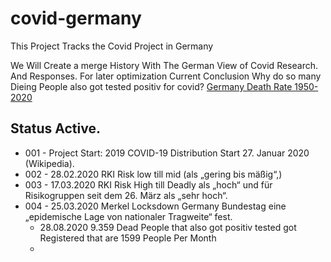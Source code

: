 # covid-germany
This Project Tracks the Covid Project in Germany


We Will Create a merge History With The German View of Covid Research. And Responses. For later optimization
Current Conclusion Why do so many Dieing People also got tested positiv for covid?
<a href='https://www.macrotrends.net/countries/DEU/germany/death-rate'>Germany Death Rate 1950-2020</a>


## Status Active.
- 001 - Project Start: 2019 COVID-19 Distribution Start 27. Januar 2020 (Wikipedia).
- 002 - 28.02.2020 RKI Risk low till mid (als „gering bis mäßig“,)
- 003 - 17.03.2020 RKI Risk High till Deadly als „hoch“ und für Risikogruppen seit dem 26. März als „sehr hoch“.
- 004 - 25.03.2020 Merkel Locksdown Germany Bundestag eine „epidemische Lage von nationaler Tragweite“ fest.
    - 28.08.2020 9.359 Dead People that also got positiv tested got Registered that are 1599 People Per Month
    - 
    
